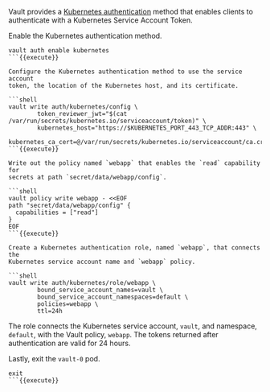 Vault provides a [Kubernetes
authentication](https://www.vaultproject.io/docs/auth/kubernetes.html) method
that enables clients to authenticate with a Kubernetes Service Account
Token.

Enable the Kubernetes authentication method.

```shell
vault auth enable kubernetes
```{{execute}}

Configure the Kubernetes authentication method to use the service account
token, the location of the Kubernetes host, and its certificate.

```shell
vault write auth/kubernetes/config \
        token_reviewer_jwt="$(cat /var/run/secrets/kubernetes.io/serviceaccount/token)" \
        kubernetes_host="https://$KUBERNETES_PORT_443_TCP_ADDR:443" \
        kubernetes_ca_cert=@/var/run/secrets/kubernetes.io/serviceaccount/ca.crt
```{{execute}}

Write out the policy named `webapp` that enables the `read` capability for
secrets at path `secret/data/webapp/config`.

```shell
vault policy write webapp - <<EOF
path "secret/data/webapp/config" {
  capabilities = ["read"]
}
EOF
```{{execute}}

Create a Kubernetes authentication role, named `webapp`, that connects the
Kubernetes service account name and `webapp` policy.

```shell
vault write auth/kubernetes/role/webapp \
        bound_service_account_names=vault \
        bound_service_account_namespaces=default \
        policies=webapp \
        ttl=24h
```

The role connects the Kubernetes service account, `vault`, and namespace,
`default`, with the Vault policy, `webapp`. The tokens returned after
authentication are valid for 24 hours.

Lastly, exit the `vault-0` pod.

```shell
exit
```{{execute}}